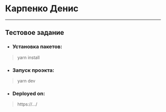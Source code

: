 # Карпенко Денис

---

## Тестовое задание

* ### Установка пакетов:
> yarn install

* ### Запуск проэкта:
> yarn dev

* ### Deployed on:
> https://.../

